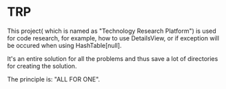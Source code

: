 TRP
===
This project( which is named as "Technology Research Platform") is used for code research, for example, how to use DetailsView, or if exception will be occured when using HashTable[null].

It's an entire solution for all the problems and thus save a lot of directories for creating the solution.

The principle is:
"ALL FOR ONE".
